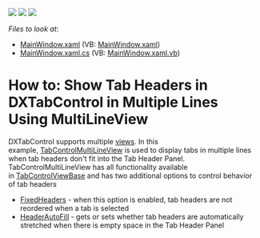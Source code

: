 <!-- default badges list -->
![](https://img.shields.io/endpoint?url=https://codecentral.devexpress.com/api/v1/VersionRange/128642245/21.1.5%2B)
[![](https://img.shields.io/badge/Open_in_DevExpress_Support_Center-FF7200?style=flat-square&logo=DevExpress&logoColor=white)](https://supportcenter.devexpress.com/ticket/details/T327457)
[![](https://img.shields.io/badge/📖_How_to_use_DevExpress_Examples-e9f6fc?style=flat-square)](https://docs.devexpress.com/GeneralInformation/403183)
<!-- default badges end -->
<!-- default file list -->
*Files to look at*:

* [MainWindow.xaml](./CS/DXTabControlExample/MainWindow.xaml) (VB: [MainWindow.xaml](./VB/DXTabControlExample/MainWindow.xaml))
* [MainWindow.xaml.cs](./CS/DXTabControlExample/MainWindow.xaml.cs) (VB: [MainWindow.xaml.vb](./VB/DXTabControlExample/MainWindow.xaml.vb))
<!-- default file list end -->
# How to: Show Tab Headers in DXTabControl in Multiple Lines Using MultiLineView


<p>DXTabControl supports multiple <a href="https://documentation.devexpress.com/#WPF/CustomDocument113984">views</a>. In this example, <a href="https://documentation.devexpress.com/#WPF/clsDevExpressXpfCoreTabControlMultiLineViewtopic">TabControlMultiLineView</a> is used to display tabs in multiple lines when tab headers don't fit into the Tab Header Panel. <br>TabControlMultiLineView has all functionality available in <a href="https://documentation.devexpress.com/#WPF/clsDevExpressXpfCoreTabControlViewBasetopic">TabControlViewBase</a> and has two additional options to control behavior of tab headers

* <a href="https://documentation.devexpress.com/#WPF/DevExpressXpfCoreTabControlMultiLineView_FixedHeaderstopic">FixedHeaders</a> - when this option is enabled, tab headers are not reordered when a tab is selected
* <a href="https://documentation.devexpress.com/#WPF/DevExpressXpfCoreTabControlMultiLineView_HeaderAutoFilltopic">HeaderAutoFill</a> - gets or sets whether tab headers are automatically stretched when there is empty space in the Tab Header Panel</p>

<br/>


